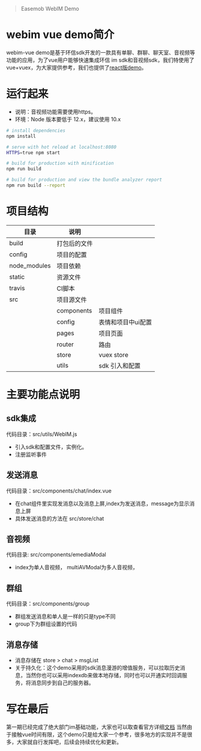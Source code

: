 >Easemob WebIM Demo

# webim vue demo简介
webim-vue demo是基于环信sdk开发的一款具有单聊、群聊、聊天室、音视频等功能的应用，为了vue用户能够快速集成环信 im sdk和音视频sdk，我们特使用了vue+vuex，为大家提供参考，我们也提供了[react版demo](https://github.com/easemob/webim)。

# 运行起来
+ 说明：音视频功能需要使用https。
+ 环境：Node 版本要低于 12.x，建议使用 10.x
``` bash
# install dependencies
npm install

# serve with hot reload at localhost:8080
HTTPS=true npm start

# build for production with minification
npm run build

# build for production and view the bundle analyzer report
npm run build --report
```
# 项目结构

| 目录  | 说明|   |
|------|-----|------|
| build  | 打包后的文件 |
| config | 项目的配置 |
| node_modules | 项目依赖
| static | 资源文件 |
| travis | CI脚本 |
| src | 项目源文件|
|     | components| 项目组件
|     | config | 表情和项目中ui配置
|     | pages | 项目页面
|     | router | 路由
|     | store | vuex store
|     | utils | sdk 引入和配置

# 主要功能点说明
## sdk集成
代码目录：src/utils/WebIM.js

+ 引入sdk和配置文件，实例化。
+ 注册监听事件

## 发送消息
代码目录：src/components/chat/index.vue
+ 在chat组件里实现发消息以及消息上屏,index为发送消息，message为显示消息上屏
+ 具体发送消息的方法在 src/store/chat

## 音视频
代码目录: src/components/emediaModal
+ index为单人音视频， multiAVModal为多人音视频，

## 群组
代码目录：src/components/group
+ 群组发送消息和单人是一样的只是type不同
+ group下为群组设置的代码

## 消息存储
+ 消息存储在 store > chat > msgList
+ 关于持久化：这个demo采用的sdk消息漫游的增值服务，可以拉取历史消息，当然你也可以采用indexdb来做本地存储，同时也可以开通实时回调服务，将消息同步到自己的服务器。
# 写在最后
第一期已经完成了绝大部门im基础功能，大家也可以取查看官方详细[文档](http://docs-im.easemob.com/im/web/intro/start) 当然由于接触vue时间有限，这个demo只是给大家一个参考，很多地方的实现并不是很多，大家就自行发挥吧，后续会持续优化和更新。
